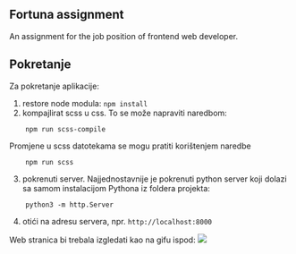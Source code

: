 ## Fortuna assignment
An assignment for the job position of frontend web developer. 

## Pokretanje
Za pokretanje aplikacije:
1. restore node modula: `npm install`
2. kompajlirat scss u css. To se može napraviti naredbom:
```shell
    npm run scss-compile
```
Promjene u scss datotekama se mogu pratiti korištenjem naredbe
```shell
    npm run scss
```
3. pokrenuti server. Najjednostavnije je pokrenuti python server 
   koji dolazi sa samom instalacijom Pythona iz foldera projekta:
```shell
    python3 -m http.Server
```
4. otići na adresu servera, npr. `http://localhost:8000`


Web stranica bi trebala izgledati kao na gifu ispod:
![](cats.gif)